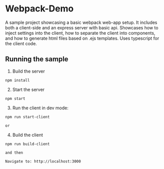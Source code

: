 # Webpack-Demo

A sample project showcasing a basic webpack web-app setup. It includes both a client-side and an express server with basic api. Showcases how to inject settings into the client, how to separate the client into components, and how to generate html files based on .ejs templates. Uses typescript for the client code.

## Running the sample

1. Build the server

```
npm install
```

2. Start the server

```
npm start
```

3. Run the client in dev mode:

```
npm run start-client
```
    or

4. Build the client

```
npm run build-client
```
    and then

```
Navigate to: http://localhost:3000
```
